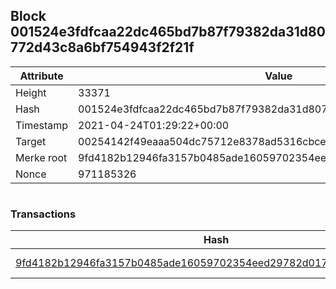 ## Block 001524e3fdfcaa22dc465bd7b87f79382da31d80772d43c8a6bf754943f2f21f

Attribute | Value
--- | ---
Height | 33371
Hash | 001524e3fdfcaa22dc465bd7b87f79382da31d80772d43c8a6bf754943f2f21f
Timestamp | 2021-04-24T01:29:22+00:00
Target | 00254142f49eaaa504dc75712e8378ad5316cbcead634704b3734b6271167cc4
Merke root | 9fd4182b12946fa3157b0485ade16059702354eed29782d017e620966b7965bb
Nonce | 971185326

```

```

### Transactions

Hash | Amount
--- | ---
[9fd4182b12946fa3157b0485ade16059702354eed29782d017e620966b7965bb](9fd4182b12946fa3157b0485ade16059702354eed29782d017e620966b7965bb.md) | 10.00000000 SKEPTI 
